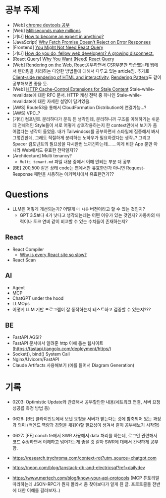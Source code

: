 # 공부 주제

- [Web] [chrome devtools 공부](https://developer.chrome.com/docs/devtools)
- [Web] [Milliseconds make millions](https://web.dev/case-studies/milliseconds-make-millions)
- [기타] [How to become an expert in anything?](https://newsletter.techworld-with-milan.com/p/how-to-become-an-expert-in-anything?ref=dailydev)
- [JavaScript] [Why Fetch Promise Doesn't Reject on Error Responses](https://kettanaito.com/blog/why-fetch-promise-doesnt-reject-on-error-responses)
- [Frontend] [You Might Not Need React Query](https://tkdodo.eu/blog/you-might-not-need-react-query)
- [기타] [How do you do, fellow web developers? A growing disconnect.](https://rakhim.exotext.com/web-developers-a-growing-disconnect)
- [React Query] [Why You Want (Need) React Query](https://tkdodo.eu/blog/why-you-want-react-query)
- [Web] [Rendering on the Web](https://web.dev/articles/rendering-on-the-web), React공부하면서 CSR부분만 학습했는데 웹에서 렌더링을 처리하는 다양한 방법들에 대해서 다루고 있는 article임. 추가로 [Client-side rendering of HTML and interactivity](https://web.dev/articles/client-side-rendering-of-html-and-interactivity), [Rendering Pattern](https://www.patterns.dev/vanilla/rendering-patterns/)도 같이 공부해보면 좋을 듯.
- [Web] [HTTP Cache-Control Extensions for Stale Content](https://datatracker.ietf.org/doc/html/rfc5861) Stale-while-revalidate에 대한 RFC 문서. HTTP 캐싱 전략 중 하나인 Stale-while-revalidate에 대한 자세한 설명이 담겨있음.
- [AWS] Route53을 통해서 CloudFormation Distribution에 연결가능...?
- [AWS] VPC..?
- [기타] 컴포넌트 분리하다가 문득 든 생각인데, 분리하니까 구조를 이해하기는 쉬운데 전체적인 Style들이 서로 어떻게 상호작용하는지 한 context안에서 보기가 좀 어렵다는 생각이 들었음. 내가 Tailwindcss를 공부하면서 스타일에 집중해서 봐서 그렇긴한데, 그래도 적절하게 분리하는 노하우가 필요하겠다는 생각..? 그리고 Spacer 컴포넌트의 필요성을 다시한번 느끼긴하는데.......이게 비단 App 뿐만 아니라 Web에서도 유효한 전략일지??
- [Architecture] Multi tenancy?
  - `Multi tenant.md` 파일 내용 중에서 이해 안되는 부분 더 공부
- [BE] 200,500 같은 상태 code는 웹에서만 유효한건가 아니면 Request-Response 패턴을 사용하는 아키텍처에서 유효한건가??

# Questions

- LLM은 어떻게 개선되는가? 어떻게 `더 나은` 버전이라고 할 수 있는 것인지?
  - GPT 3.5보다 4가 낫다고 생각되는데는 어떤 이유가 있는 것인지? 자동차의 마력이나 토크 연비 같이 비교할 수 있는 수치들이 존재하는지?

## React

- React Compiler
  - [Why is every React site so slow?](https://www.youtube.com/watch?v=INLq9RPAYUw)
- React Scan

## AI

- Agent
- MCP
- ChatGPT under the hood
- LLMOps
- 어떻게 LLM 기반 프로그램이 잘 동작하는지 테스트하고 검증할 수 있는지???

## BE

- FastAPI AGSI?
- FastAPI 문서에서 알려준 http 이해 돕는 웹사이트(https://fastapi.tiangolo.com/deployment/https/)
- Socket(), bind() System Call
- Nginx/Uvicorn/FastAPI
- Claude Artifacts 사용해보기 (예를 들어서 Diagram Generation)

# 기록

- 0203: Optimistic Update와 관련해서 공부할만한 내용(네트워크 연결, 서버 요청 성공률 측정 방법 등)
- 0626: [BE] 클라이언트에서 보낸 요청을 서버가 받는다는 것에 함축되어 있는 과정과 의미 (백엔드 역량과 경험을 채워야할 필요성이 생겨서 같이 공부해보기 시작함)
- 0627: [FE] conch fe에서 SWR 사용해서 data 처리를 하는데, 로그인 관련해서 코드 수정하면서 이해하고 넘어가는게 좋을 것 같아 SWR에 대해서 간략하게 공부함.

- https://research.trychroma.com/context-rot?utm_source=chatgpt.com
- https://neon.com/blog/tanstack-db-and-electricsql?ref=dailydev
- https://www.mertech.com/blog/know-your-api-protocols (MCP 튜토리얼 따라하는데 JSON-RPC가 뭔지 몰라서 좀 찾아보다가 알게 된 글. 프로토콜들 전반에 대한 이해를 길러보자..)
